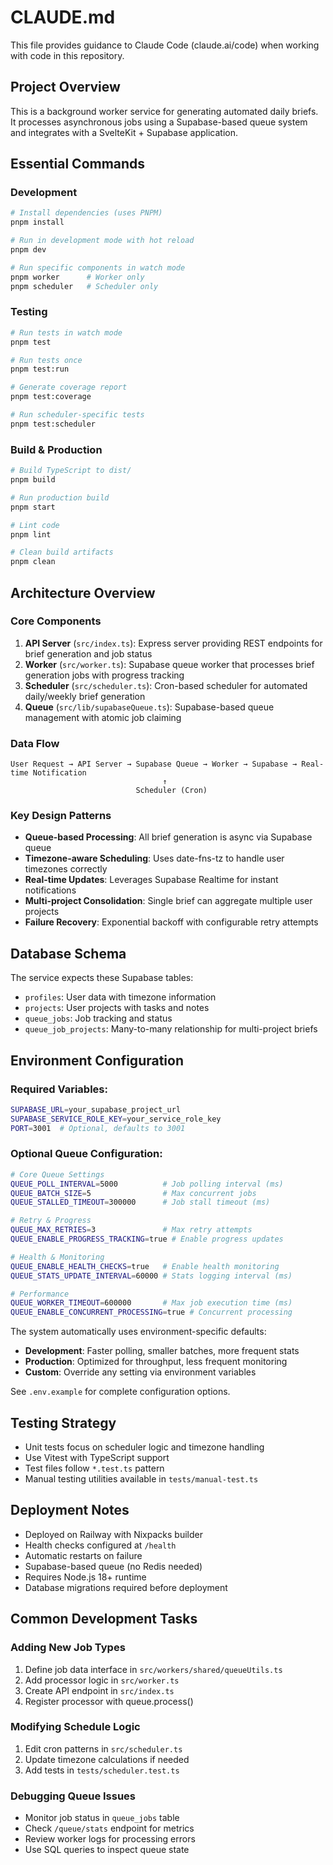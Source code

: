 # CLAUDE.md

This file provides guidance to Claude Code (claude.ai/code) when working with code in this repository.

## Project Overview

This is a background worker service for generating automated daily briefs. It processes asynchronous jobs using a Supabase-based queue system and integrates with a SvelteKit + Supabase application.

## Essential Commands

### Development

```bash
# Install dependencies (uses PNPM)
pnpm install

# Run in development mode with hot reload
pnpm dev

# Run specific components in watch mode
pnpm worker      # Worker only
pnpm scheduler   # Scheduler only
```

### Testing

```bash
# Run tests in watch mode
pnpm test

# Run tests once
pnpm test:run

# Generate coverage report
pnpm test:coverage

# Run scheduler-specific tests
pnpm test:scheduler
```

### Build & Production

```bash
# Build TypeScript to dist/
pnpm build

# Run production build
pnpm start

# Lint code
pnpm lint

# Clean build artifacts
pnpm clean
```

## Architecture Overview

### Core Components

1. **API Server** (`src/index.ts`): Express server providing REST endpoints for brief generation and job status
2. **Worker** (`src/worker.ts`): Supabase queue worker that processes brief generation jobs with progress tracking
3. **Scheduler** (`src/scheduler.ts`): Cron-based scheduler for automated daily/weekly brief generation
4. **Queue** (`src/lib/supabaseQueue.ts`): Supabase-based queue management with atomic job claiming

### Data Flow

```
User Request → API Server → Supabase Queue → Worker → Supabase → Real-time Notification
                                  ↑
                            Scheduler (Cron)
```

### Key Design Patterns

- **Queue-based Processing**: All brief generation is async via Supabase queue
- **Timezone-aware Scheduling**: Uses date-fns-tz to handle user timezones correctly
- **Real-time Updates**: Leverages Supabase Realtime for instant notifications
- **Multi-project Consolidation**: Single brief can aggregate multiple user projects
- **Failure Recovery**: Exponential backoff with configurable retry attempts

## Database Schema

The service expects these Supabase tables:

- `profiles`: User data with timezone information
- `projects`: User projects with tasks and notes
- `queue_jobs`: Job tracking and status
- `queue_job_projects`: Many-to-many relationship for multi-project briefs

## Environment Configuration

### Required Variables:

```bash
SUPABASE_URL=your_supabase_project_url
SUPABASE_SERVICE_ROLE_KEY=your_service_role_key
PORT=3001  # Optional, defaults to 3001
```

### Optional Queue Configuration:

```bash
# Core Queue Settings
QUEUE_POLL_INTERVAL=5000          # Job polling interval (ms)
QUEUE_BATCH_SIZE=5                # Max concurrent jobs
QUEUE_STALLED_TIMEOUT=300000      # Job stall timeout (ms)

# Retry & Progress
QUEUE_MAX_RETRIES=3               # Max retry attempts
QUEUE_ENABLE_PROGRESS_TRACKING=true # Enable progress updates

# Health & Monitoring
QUEUE_ENABLE_HEALTH_CHECKS=true   # Enable health monitoring
QUEUE_STATS_UPDATE_INTERVAL=60000 # Stats logging interval (ms)

# Performance
QUEUE_WORKER_TIMEOUT=600000       # Max job execution time (ms)
QUEUE_ENABLE_CONCURRENT_PROCESSING=true # Concurrent processing
```

The system automatically uses environment-specific defaults:

- **Development**: Faster polling, smaller batches, more frequent stats
- **Production**: Optimized for throughput, less frequent monitoring
- **Custom**: Override any setting via environment variables

See `.env.example` for complete configuration options.

## Testing Strategy

- Unit tests focus on scheduler logic and timezone handling
- Use Vitest with TypeScript support
- Test files follow `*.test.ts` pattern
- Manual testing utilities available in `tests/manual-test.ts`

## Deployment Notes

- Deployed on Railway with Nixpacks builder
- Health checks configured at `/health`
- Automatic restarts on failure
- Supabase-based queue (no Redis needed)
- Requires Node.js 18+ runtime
- Database migrations required before deployment

## Common Development Tasks

### Adding New Job Types

1. Define job data interface in `src/workers/shared/queueUtils.ts`
2. Add processor logic in `src/worker.ts`
3. Create API endpoint in `src/index.ts`
4. Register processor with queue.process()

### Modifying Schedule Logic

1. Edit cron patterns in `src/scheduler.ts`
2. Update timezone calculations if needed
3. Add tests in `tests/scheduler.test.ts`

### Debugging Queue Issues

- Monitor job status in `queue_jobs` table
- Check `/queue/stats` endpoint for metrics
- Review worker logs for processing errors
- Use SQL queries to inspect queue state

